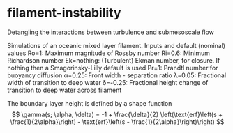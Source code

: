 # filament-instability
Detangling the interactions between turbulence and submesoscale flow

Simulations of an oceanic mixed layer filament.
Inputs and default (nominal) values
Ro=1: Maximum magnitude of Rossby number
Ri=0.6: Minimum Richardson number
Ek=nothing: (Turbulent) Ekman number, for closure. If nothing then a Smagorinsky-Lilly default is used
Pr=1: Prandtl number for buoyancy diffusion
α=0.25: Front width - separation ratio
λ=0.05: Fractional width of transition to deep water
δ=-0.25: Fractional height change of transition to deep water across filament

The boundary layer height is defined by a shape function
$$
\gamma(s; \alpha, \delta) = -1 + \frac{\delta}{2} \left(\text{erf}\left(s + \frac{1}{2\alpha}\right) - \text{erf}\left(s - \frac{1}{2\alpha}\right)\right)
$$